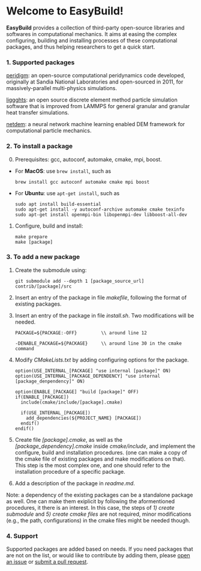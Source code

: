 Welcome to EasyBuild!
================

**EasyBuild** provides a collection of third-party open-source libraries and softwares in computational mechanics. It aims at easing the complex configuring, building and installing processes of these computational packages, and thus helping researchers to get a quick start. 

### 1. Supported packages

[peridigm](https://github.com/peridigm/peridigm.git): an open-source computational peridynamics code developed, originally at Sandia National Laboratories and open-sourced in 2011, for massively-parallel multi-physics simulations.

[liggghts](https://github.com/CFDEMproject/LIGGGHTS-PUBLIC.git): an open source discrete element method particle simulation software that is improved from LAMMPS for general granular and granular heat transfer simulations.

[netdem](https://github.com/net-dem/netdem.git): a neural network machine learning enabled DEM framework for computational particle mechanics.

### 2. To install a package

 0. Prerequisites: gcc, autoconf, automake, cmake, mpi, boost.

   - For **MacOS**: use ``brew install``, such as

       ```
       brew install gcc autoconf automake cmake mpi boost
       ```

   - For **Ubuntu**: use ``apt-get install``, such as

       ```
       sudo apt install build-essential
       sudo apt-get install -y autoconf-archive automake cmake texinfo
       sudo apt-get install openmpi-bin libopenmpi-dev libboost-all-dev
       ```

 1. Configure, build and install:

    ```
    make prepare
    make [package]
    ```

### 3. To add a new package

1. Create the submodule using:

    ```    
    git submodule add --depth 1 [package_source_url] contrib/[package]/src
    ```
2. Insert an entry of the package in file *makefile*, following the format of existing packages.

3. Insert an entry of the package in file *install.sh*. Two modifications will be needed.

    ```
    PACKAGE=${PACKAGE:-OFF}         \\ around line 12
    ```
    ```
    -DENABLE_PACKAGE=${PACKAGE}     \\ around line 30 in the cmake command
    ```

4. Modify *CMakeLists.txt* by adding configuring options for the package.

    ```
    option(USE_INTERNAL_[PACKAGE] "use internal [package]" ON)
    option(USE_INTERNAL_[PACKAGE_DEPENDENCY] "use internal [package_denpendency]" ON)
    ```
    ```
    option(ENABLE_[PACKAGE] "build [package]" OFF)
    if(ENABLE_[PACKAGE])
      include(cmake/include/[package].cmake)

      if(USE_INTERNAL_[PACKAGE])
        add_dependencies(${PROJECT_NAME} [PACKAGE])
      endif()
    endif()
    ```

5. Create file *[package].cmake*, as well as the *[package_dependency].cmake* inside *cmake/include*, and implement the configure, build and installation procedures. (one can make a copy of the cmake file of existing packages and make modifications on that). This step is the most complex one, and one should refer to the installation procedure of a specific package.

6. Add a description of the package in *readme.md*.

Note: a dependency of the existing packages can be a standalone package as well. One can make them exiplicit by following the aformentioned procedures, it there is an interest. In this case, the steps of *1) create submodule* and *5) create cmake files* are not required, minor modifications (e.g., the path, configurations) in the cmake files might be needed though.

### 4. Support

Supported packages are added based on needs. If you need packages that are not on the list, or would like to contribute by adding them, please [open an issue](https://github.com/net-dem/easy_build/issues) or [submit a pull request](https://github.com/net-dem/easy_build/pulls).
